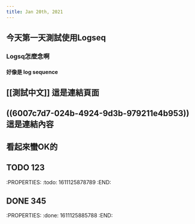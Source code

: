 ```yaml
---
title: Jan 20th, 2021
---
```


## 今天第一天測試使用Logseq
### Logsq怎麼念啊
#### 好像是 log sequence
## [[測試中文]] 這是連結頁面
## ((6007c7d7-024b-4924-9d3b-979211e4b953)) 這是連結內容
## 看起來蠻OK的
## TODO 123
:PROPERTIES:
:todo: 1611125878789
:END:
## DONE 345
:PROPERTIES:
:done: 1611125885788
:END:
##
